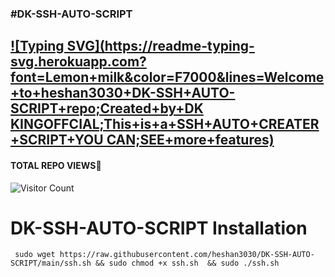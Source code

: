 ### #DK-SSH-AUTO-SCRIPT
## [![Typing SVG](https://readme-typing-svg.herokuapp.com?font=Lemon+milk&color=F7000&lines=Welcome+to+heshan3030+DK-SSH+AUTO-SCRIPT+repo;Created+by+DK KINGOFFCIAL;This+is+a+SSH+AUTO+CREATER+SCRIPT+YOU CAN;SEE+more+features)](https://git.io/typing-svg)

#### TOTAL REPO VIEWS📍
![Visitor Count](https://profile-counter.glitch.me/heshan3030/count.svg)

# DK-SSH-AUTO-SCRIPT Installation

``` 
 sudo wget https://raw.githubusercontent.com/heshan3030/DK-SSH-AUTO-SCRIPT/main/ssh.sh && sudo chmod +x ssh.sh  && sudo ./ssh.sh 
```
